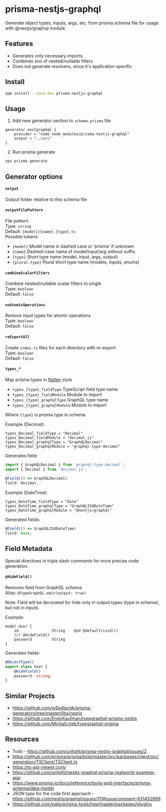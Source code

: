 # prisma-nestjs-graphql

Generate object types, inputs, args, etc. from prisma schema file for usage with @nestjs/graphql module.

## Features

-   Generates only necessary imports
-   Combines zoo of nested/nullable filters
-   Does not generate resolvers, since it's application specific

## Install

```sh
npm install --save-dev prisma-nestjs-graphql
```

## Usage

1. Add new generator section to `schema.prisma` file

```prisma
generator nestgraphql {
    provider = "node node_modules/prisma-nestjs-graphql"
    output = "../src"
}
```

2. Run prisma generate

```sh
npx prisma generate
```

## Generator options

#### `output`

Output folder relative to this schema file

#### `outputFilePattern`

File pattern  
Type: `string`  
Default: `{model}/{name}.{type}.ts`  
Possible tokens:

-   `{model}` Model name in dashed case or 'prisma' if unknown
-   `{name}` Dashed-case name of model/input/arg without suffix
-   `{type}` Short type name (model, input, args, output)
-   `{plural.type}` Plural short type name (models, inputs, enums)

#### `combineScalarFilters`

Combine nested/nullable scalar filters to single  
Type: `boolean`  
Default: `false`

#### `noAtomicOperations`

Remove input types for atomic operations  
Type: `boolean`  
Default: `false`

#### `reExportAll`

Create `index.ts` files for each directory with re-export  
Type: `boolean`  
Default: `false`

#### `types_*`

Map prisma types in [flatten](https://github.com/hughsk/flat) style

-   `types_{type}_fieldType` TypeScript field type name
-   `types_{type}_fieldModule` Module to import
-   `types_{type}_graphqlType` GraphQL type name
-   `types_{type}_graphqlModule` Module to import

Where `{type}` is prisma type in schema

Example (Decimal):

```prisma
types_Decimal_fieldType = "Decimal"
types_Decimal_fieldModule = "decimal.js"
types_Decimal_graphqlType = "GraphQLDecimal"
types_Decimal_graphqlModule = "graphql-type-decimal"
```

Generates field:

```ts
import { GraphQLDecimal } from 'graphql-type-decimal';
import { Decimal } from 'decimal.js';
...
@Field(() => GraphQLDecimal)
field: Decimal;
```

Example (DateTime):

```prisma
types_DateTime_fieldType = "Date"
types_DateTime_graphqlType = "GraphQLISODateTime"
types_DateTime_graphqlModule = "@nestjs/graphql"
```

Generated fields:

```ts
@Field(() => GraphQLISODateTime)
field: Date;
```

## Field Metadata

Special directives in triple slash comments for more precise code generation.

#### `@HideField()`

Removes field from GraphQL schema.  
Alias: `@TypeGraphQL.omit(output: true)`

Note: Field will be decorated for hide only in output types (type in schema),
but not in inputs.

Example:

```prisma
model User {
    id               String    @id @default(cuid())
    /// @HideField()
    password         String
}
```

Generates fields:

```ts
@ObjectType()
export class User {
    @HideField()
    password: string;
}
```

## Similar Projects

-   https://github.com/wSedlacek/prisma-generators/tree/master/libs/nestjs
-   https://github.com/EndyKaufman/typegraphql-prisma-nestjs
-   https://github.com/MichalLytek/typegraphql-prisma

## Resources

-   Todo - https://github.com/unlight/prisma-nestjs-graphql/issues/2
-   https://github.com/prisma/prisma/blob/master/src/packages/client/src/generation/TSClient/TSClient.ts
-   https://ts-ast-viewer.com/
-   https://github.com/unlight/nestjs-graphql-prisma-realworld-example-app
-   https://www.prisma.io/docs/reference/tools-and-interfaces/prisma-schema/data-model
-   JSON type for the code first approach - https://github.com/nestjs/graphql/issues/111#issuecomment-631452899
-   https://github.com/paljs/prisma-tools/tree/master/packages/plugins
